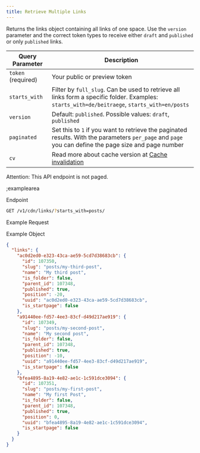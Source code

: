 ```yaml
---
title: Retrieve Multiple Links
---
```


Returns the links object containing all links of one space. Use the `version` parameter and the correct token types to receive either `draft` and `published` or only `published` links.  

| Query Parameter           | Description          |
|---------------------|----------------------|
| `token` (required) | Your public or preview token |
| `starts_with` | Filter by `full_slug`. Can be used to retrieve all links form a specific folder. Examples: `starts_with=de/beitraege`, `starts_with=en/posts` | 
| `version` | Default: `published`. Possible values: `draft`, `published` |
| `paginated` | Set this to `1` if you want to retrieve the paginated results. With the parameters `per_page` and `page` you can define the page size and page number |
| `cv` | Read more about cache version at [Cache invalidation](#topics/cache-invalidation) |

Attention: This API endpoint is not paged.

;examplearea

Endpoint

```bash
GET /v1/cdn/links/?starts_with=posts/
```

Example Request

<RequestExample url="https://api.storyblok.com/v1/cdn/links/?starts_with=posts/&token=ask9soUkv02QqbZgmZdeDAtt"></RequestExample>

Example Object 

```json
{
  "links": {
    "ac0d2ed0-e323-43ca-ae59-5cd7d38683cb": {
      "id": 107350,
      "slug": "posts/my-third-post",
      "name": "My third post",
      "is_folder": false,
      "parent_id": 107348,
      "published": true,
      "position": -20,
      "uuid": "ac0d2ed0-e323-43ca-ae59-5cd7d38683cb",
      "is_startpage": false
    },
    "a91440ee-fd57-4ee3-83cf-d49d217ae919": {
      "id": 107349,
      "slug": "posts/my-second-post",
      "name": "My second post",
      "is_folder": false,
      "parent_id": 107348,
      "published": true,
      "position": -10,
      "uuid": "a91440ee-fd57-4ee3-83cf-d49d217ae919",
      "is_startpage": false
    },
    "bfea4895-8a19-4e82-ae1c-1c591dce3094": {
      "id": 107351,
      "slug": "posts/my-first-post",
      "name": "My first Post",
      "is_folder": false,
      "parent_id": 107348,
      "published": true,
      "position": 0,
      "uuid": "bfea4895-8a19-4e82-ae1c-1c591dce3094",
      "is_startpage": false
    }
  }
}
```
